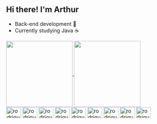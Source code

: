 ## Hi there! I'm Arthur

- Back-end development 🚀
- Currently studying Java ☕

<div>
  <a href="https://github.com/arthurrodrigues-dev/github-readme-stats">
    <img height=180em align="center" src="https://github-readme-stats.vercel.app/api?username=arthurrodrigues-dev&show_icons=true&theme=radical"/>
  </a>
  <a href="https://github.com/arthurrodrigues-dev/convoychat">
    <img height=180em align="center" src="https://github-readme-stats.vercel.app/api/top-langs?username=arthurrodrigues-dev&layout=compact&langs_count=8&theme=radical" />
  </a>
</div>

<div style="display: inline-block">
  <img align="center" alt="rodrigues-java" height="30" width="40" src="https://cdn.jsdelivr.net/gh/devicons/devicon/icons/java/java-original.svg"/>
  <img align="center" alt="rodrigues-python" height="30" width="40" src="https://cdn.jsdelivr.net/gh/devicons/devicon/icons/python/python-original.svg" />       
  <img align="center" alt="rodrigues-javascript" height="30" width="40" src="https://cdn.jsdelivr.net/gh/devicons/devicon/icons/javascript/javascript-original.svg" />   
  <img align="center" alt="rodrigues-javascript" height="30" width="40"  src="https://cdn.jsdelivr.net/gh/devicons/devicon/icons/html5/html5-original.svg"/>
  <img align="center" alt="rodrigues-javascript" height="30" width="40"   src="https://cdn.jsdelivr.net/gh/devicons/devicon/icons/css3/css3-original.svg" />
  <img align="center" alt="rodrigues-javascript" height="30" width="40" src="https://cdn.jsdelivr.net/gh/devicons/devicon/icons/mysql/mysql-plain.svg" /> 
  <img align="center" alt="rodrigues-javascript" height="30" width="40" src="https://cdn.jsdelivr.net/gh/devicons/devicon/icons/git/git-original.svg" />  
  <img align="center" alt="rodrigues-javascript" height="30" width="40" src="https://cdn.jsdelivr.net/gh/devicons/devicon/icons/linux/linux-original.svg" />  
  <img  align="center" alt="rodrigues-javascript" height="30" width="40"  src="https://cdn.jsdelivr.net/gh/devicons/devicon/icons/bash/bash-plain.svg" />
          
</div>
          
